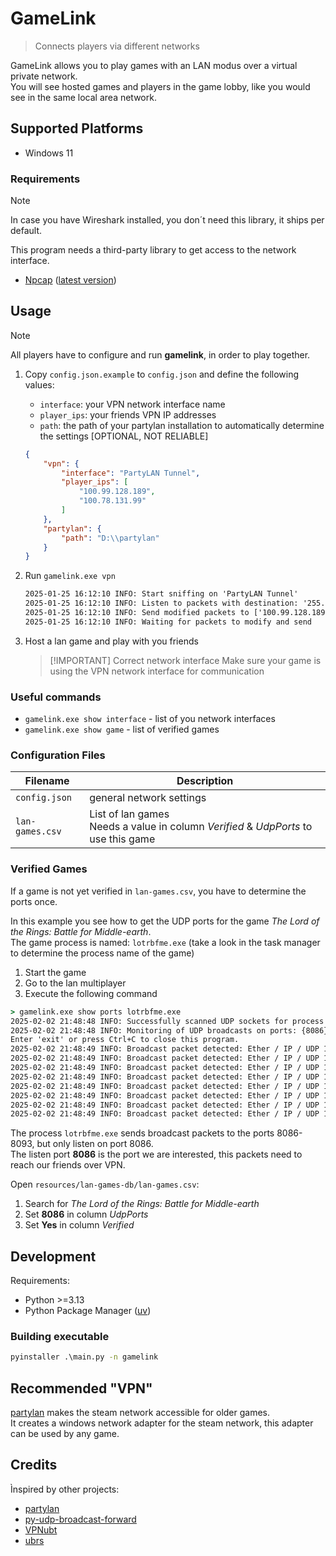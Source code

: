 # GameLink

> Connects players via different networks

GameLink allows you to play games with an LAN modus over a virtual private network.  
You will see hosted games and players in the game lobby, like you would see in the same local area network.

## Supported Platforms

- Windows 11

### Requirements

> [!NOTE]
> In case you have Wireshark installed, you don´t need this library, it ships per default.

This program needs a third-party library to get access to the network interface.

- [Npcap](https://npcap.com/) ([latest version](https://nmap.org/npcap/#download))

## Usage

> [!NOTE]
> All players have to configure and run **gamelink**, in order to play together.

1. Copy `config.json.example` to `config.json` and define the following values:

    - `interface`: your VPN network interface name
    - `player_ips`: your friends VPN IP addresses
    - `path`: the path of your partylan installation to automatically determine the settings [OPTIONAL, NOT RELIABLE]

    ```json
    {
        "vpn": {
            "interface": "PartyLAN Tunnel",
            "player_ips": [
                "100.99.128.189",
                "100.78.131.99"
            ]
        },
        "partylan": {
            "path": "D:\\partylan"
        }
    }
    ```

2. Run `gamelink.exe vpn`

    ```cmd
    2025-01-25 16:12:10 INFO: Start sniffing on 'PartyLAN Tunnel'
    2025-01-25 16:12:10 INFO: Listen to packets with destination: '255.255.255.255' UDP ports: [8086]
    2025-01-25 16:12:10 INFO: Send modified packets to ['100.99.128.189', '100.78.131.99']
    2025-01-25 16:12:10 INFO: Waiting for packets to modify and send
    ```

3. Host a lan game and play with you friends

    > [!IMPORTANT] Correct network interface
    > Make sure your game is using the VPN network interface for communication

### Useful commands

- `gamelink.exe show interface` - list of you network interfaces  
- `gamelink.exe show game` - list of verified games

### Configuration Files

| Filename        | Description                                                                              |
| --------------- | ---------------------------------------------------------------------------------------- |
| `config.json`   | general network settings                                                                 |
| `lan-games.csv` | List of lan games <br/> Needs a value in column *Verified* & *UdpPorts* to use this game |

### Verified Games

If a game is not yet verified in `lan-games.csv`, you have to determine the ports once.  

In this example you see how to get the UDP ports for the game *The Lord of the Rings: Battle for Middle-earth*.  
The game process is named: `lotrbfme.exe` (take a look in the task manager to determine the process name of the game)

1. Start the game
2. Go to the lan multiplayer
3. Execute the following command

```cmd
> gamelink.exe show ports lotrbfme.exe
2025-02-02 21:48:48 INFO: Successfully scanned UDP sockets for process 'lotrbfme.exe' (PID 29148).
2025-02-02 21:48:48 INFO: Monitoring of UDP broadcasts on ports: {8086}
Enter 'exit' or press Ctrl+C to close this program.
2025-02-02 21:48:49 INFO: Broadcast packet detected: Ether / IP / UDP 10.10.1.15:8086 > 255.255.255.255:8086 / Raw
2025-02-02 21:48:49 INFO: Broadcast packet detected: Ether / IP / UDP 10.10.1.15:8086 > 255.255.255.255:8087 / Raw
2025-02-02 21:48:49 INFO: Broadcast packet detected: Ether / IP / UDP 10.10.1.15:8086 > 255.255.255.255:8088 / Raw
2025-02-02 21:48:49 INFO: Broadcast packet detected: Ether / IP / UDP 10.10.1.15:8086 > 255.255.255.255:8089 / Raw
2025-02-02 21:48:49 INFO: Broadcast packet detected: Ether / IP / UDP 10.10.1.15:8086 > 255.255.255.255:8090 / Raw
2025-02-02 21:48:49 INFO: Broadcast packet detected: Ether / IP / UDP 10.10.1.15:8086 > 255.255.255.255:8091 / Raw
2025-02-02 21:48:49 INFO: Broadcast packet detected: Ether / IP / UDP 10.10.1.15:8086 > 255.255.255.255:8092 / Raw
2025-02-02 21:48:49 INFO: Broadcast packet detected: Ether / IP / UDP 10.10.1.15:8086 > 255.255.255.255:8093 / Raw
```

The process `lotrbfme.exe` sends broadcast packets to the ports 8086-8093, but only listen on port 8086.  
The listen port **8086** is the port we are interested, this packets need to reach our friends over VPN.  

Open `resources/lan-games-db/lan-games.csv`:

1. Search for *The Lord of the Rings: Battle for Middle-earth*
2. Set **8086** in column *UdpPorts*
3. Set **Yes** in column *Verified*

## Development

Requirements:

- Python >=3.13
- Python Package Manager ([uv](https://docs.astral.sh/uv/))

### Building executable

```cmd
pyinstaller .\main.py -n gamelink
```

## Recommended "VPN"

[partylan](https://github.com/gyf304/partylan) makes the steam network accessible for older games.  
It creates a windows network adapter for the steam network, this adapter can be used by any game.

## Credits

Ìnspired by other projects:

- [partylan](https://github.com/gyf304/partylan)
- [py-udp-broadcast-forward](https://github.com/nozberkaryaindonesia/py-udp-broadcast-forward)
- [VPNubt](https://github.com/KingKeule/VPNubt)
- [ubrs](https://github.com/lyon-esport/ubrs)
